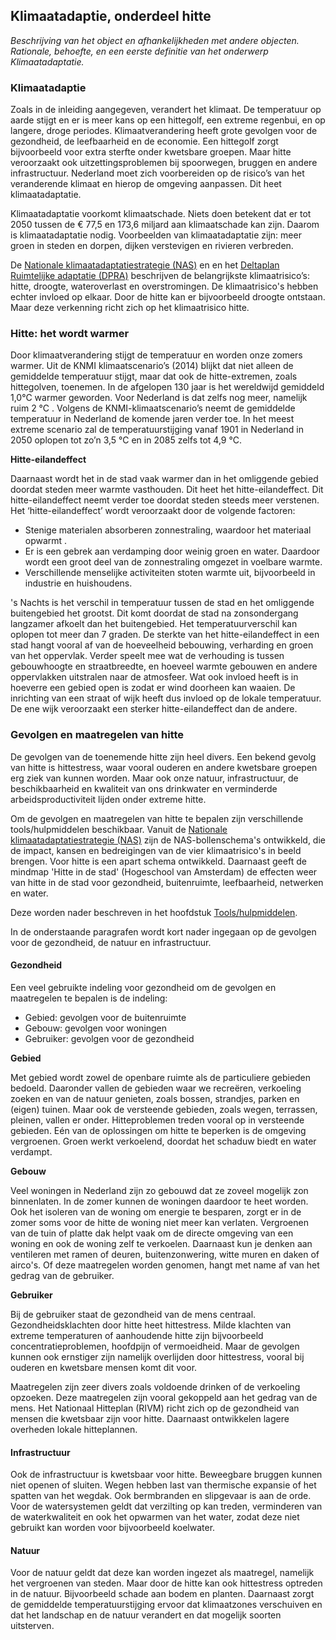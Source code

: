 ## Klimaatadaptie, onderdeel hitte

_Beschrijving van het object en afhankelijkheden met andere objecten. Rationale, behoefte, en een eerste definitie van het onderwerp Klimaatadaptatie._


### Klimaatadaptie
Zoals in de inleiding aangegeven, verandert het klimaat. De temperatuur op aarde stijgt en er is meer kans op een hittegolf, een extreme regenbui, en op langere, droge periodes. Klimaatverandering heeft grote gevolgen voor de gezondheid, de leefbaarheid en de economie. Een hittegolf zorgt bijvoorbeeld voor extra sterfte onder kwetsbare groepen. Maar hitte veroorzaakt ook uitzettingsproblemen bij spoorwegen, bruggen en andere infrastructuur. Nederland moet zich voorbereiden op de risico’s van het veranderende klimaat en hierop de omgeving aanpassen. Dit heet klimaatadaptatie. 

Klimaatadaptatie voorkomt klimaatschade. Niets doen betekent dat er tot 2050 tussen de € 77,5 en 173,6 miljard aan klimaatschade kan zijn. Daarom is klimaatadaptatie nodig. Voorbeelden van klimaatadaptatie zijn: meer groen in steden en dorpen, dijken verstevigen en rivieren verbreden. 

De [Nationale klimaatadaptatiestrategie (NAS)](#nationale-klimaatadaptatiestrategie-nas) en en het [Deltaplan Ruimtelijke adaptatie (DPRA)](#deltaplan-ruimtelijke-adaptatie-dpra) beschrijven de belangrijkste klimaatrisico’s: hitte, droogte, wateroverlast en overstromingen. De klimaatrisico's hebben echter invloed op elkaar. Door de hitte kan er bijvoorbeeld droogte ontstaan. Maar deze verkenning richt zich op het klimaatrisico hitte.

### Hitte: het wordt warmer
Door klimaatverandering stijgt de temperatuur en worden onze zomers warmer. Uit de KNMI klimaatscenario’s (2014) blijkt dat niet alleen de gemiddelde temperatuur stijgt, maar dat ook de hitte-extremen, zoals hittegolven, toenemen. In de afgelopen 130 jaar is het wereldwijd gemiddeld 1,0°C warmer geworden. Voor Nederland is dat zelfs nog meer, namelijk ruim 2 °C . Volgens de KNMI-klimaatscenario’s neemt de gemiddelde temperatuur in Nederland de komende jaren verder toe. In het meest extreme scenario zal de temperatuurstijging vanaf 1901 in Nederland in 2050 oplopen tot zo’n 3,5 °C en in 2085 zelfs tot 4,9 °C. 


**Hitte-eilandeffect**

Daarnaast wordt het in de stad vaak warmer dan in het omliggende gebied doordat steden meer warmte vasthouden. Dit heet het hitte-eilandeffect. Dit hitte-eilandeffect neemt verder toe doordat steden steeds meer verstenen. Het ‘hitte-eilandeffect’ wordt veroorzaakt door de volgende factoren:
- Stenige materialen absorberen zonnestraling, waardoor het materiaal opwarmt .
- Er is een gebrek aan verdamping door weinig groen en water. Daardoor wordt een groot deel van de zonnestraling omgezet in voelbare warmte.
- Verschillende menselijke activiteiten stoten warmte uit, bijvoorbeeld in industrie en huishoudens.

's Nachts is het verschil in temperatuur tussen de stad en het omliggende buitengebied het grootst. Dit komt doordat de stad na zonsondergang langzamer afkoelt dan het buitengebied. Het temperatuurverschil kan oplopen tot meer dan 7 graden. De sterkte van het hitte-eilandeffect in een stad hangt vooral af van de hoeveelheid bebouwing, verharding en groen van het oppervlak. Verder speelt mee wat de verhouding is tussen gebouwhoogte en straatbreedte, en hoeveel warmte gebouwen en andere oppervlakken uitstralen naar de atmosfeer. Wat ook invloed heeft is in hoeverre een gebied open is zodat er wind doorheen kan waaien. De inrichting van een straat of wijk heeft dus invloed op de lokale temperatuur. De ene wijk veroorzaakt een sterker hitte-eilandeffect dan de andere.


### Gevolgen en maatregelen van hitte
De gevolgen van de toenemende hitte zijn heel divers. Een bekend gevolg van hitte is hittestress, waar vooral ouderen en andere kwetsbare groepen erg ziek van kunnen worden. Maar ook onze natuur, infrastructuur, de beschikbaarheid en kwaliteit van ons drinkwater en verminderde arbeidsproductiviteit lijden onder extreme hitte.

Om de gevolgen en maatregelen van hitte te bepalen zijn verschillende tools/hulpmiddelen beschikbaar. Vanuit de [Nationale klimaatadaptatiestrategie (NAS)](#nationale-klimaatadaptatiestrategie-nas) zijn de NAS-bollenschema's ontwikkeld, die de impact, kansen en bedreigingen van de vier klimaatrisico's in beeld brengen. Voor hitte is een apart schema ontwikkeld. 
Daarnaast geeft de mindmap 'Hitte in de stad' (Hogeschool van Amsterdam) de effecten weer van hitte in de stad voor gezondheid, buitenruimte, leefbaarheid, netwerken en water.

Deze worden nader beschreven in het hoofdstuk [Tools/hulpmiddelen](#tools).

In de onderstaande paragrafen wordt kort nader ingegaan op de gevolgen voor de gezondheid, de natuur en infrastructuur.


#### Gezondheid
Een veel gebruikte indeling voor gezondheid om de gevolgen en maatregelen te bepalen is de indeling:

- Gebied: gevolgen voor de buitenruimte
- Gebouw: gevolgen voor woningen
- Gebruiker: gevolgen voor de gezondheid


**Gebied**

Met gebied wordt zowel de openbare ruimte als de particuliere gebieden bedoeld. Daaronder vallen de gebieden waar we recreëren, verkoeling zoeken en van de natuur genieten, zoals bossen, strandjes, parken en (eigen) tuinen. Maar ook de versteende gebieden, zoals wegen, terrassen, pleinen, vallen er onder. Hitteproblemen treden vooral op in versteende gebieden. Eén van de oplossingen om hitte te beperken is de omgeving vergroenen. Groen werkt verkoelend, doordat het schaduw biedt en water verdampt. 


**Gebouw**

Veel woningen in Nederland zijn zo gebouwd dat ze zoveel mogelijk zon binnenlaten. In de zomer kunnen de woningen daardoor te heet worden. Ook het isoleren van de woning om energie te besparen, zorgt er in de zomer soms voor de hitte de woning niet meer kan verlaten. Vergroenen van de tuin of platte dak helpt vaak om de directe omgeving van een woning en ook de woning zelf te verkoelen. Daarnaast kun je denken aan ventileren met ramen of deuren, buitenzonwering, witte muren en daken of airco's. Of deze maatregelen worden genomen, hangt met name af van het gedrag van de gebruiker.


**Gebruiker**

Bij de gebruiker staat de gezondheid van de mens centraal. Gezondheidsklachten door hitte heet hittestress. Milde klachten van extreme temperaturen of aanhoudende hitte zijn bijvoorbeeld concentratieproblemen, hoofdpijn of vermoeidheid. Maar de gevolgen kunnen ook ernstiger zijn namelijk overlijden door hittestress, vooral bij ouderen en kwetsbare mensen komt dit voor. 

Maatregelen zijn zeer divers zoals voldoende drinken of de verkoeling opzoeken. Deze maatregelen zijn vooral gekoppeld aan het gedrag van de mens. Het Nationaal Hitteplan (RIVM) richt zich op de gezondheid van mensen die kwetsbaar zijn voor hitte. Daarnaast ontwikkelen lagere overheden lokale hitteplannen. 


#### Infrastructuur
Ook de infrastructuur is kwetsbaar voor hitte. Beweegbare bruggen kunnen niet openen of sluiten. Wegen hebben last van thermische expansie of het spatten van het wegdak. Ook bermbranden en slipgevaar is aan de orde. Voor de watersystemen geldt dat verzilting op kan treden, verminderen van de waterkwaliteit en ook het opwarmen van het water, zodat deze niet gebruikt kan worden voor bijvoorbeeld koelwater.


#### Natuur

Voor de natuur geldt dat deze kan worden ingezet als maatregel, namelijk het vergroenen van steden. Maar door de hitte kan ook hittestress optreden in de natuur. Bijvoorbeeld schade aan bodem en planten. Daarnaast zorgt de gemiddelde temperatuurstijging ervoor dat klimaatzones verschuiven en dat het landschap en de natuur verandert en dat mogelijk soorten uitsterven. 




